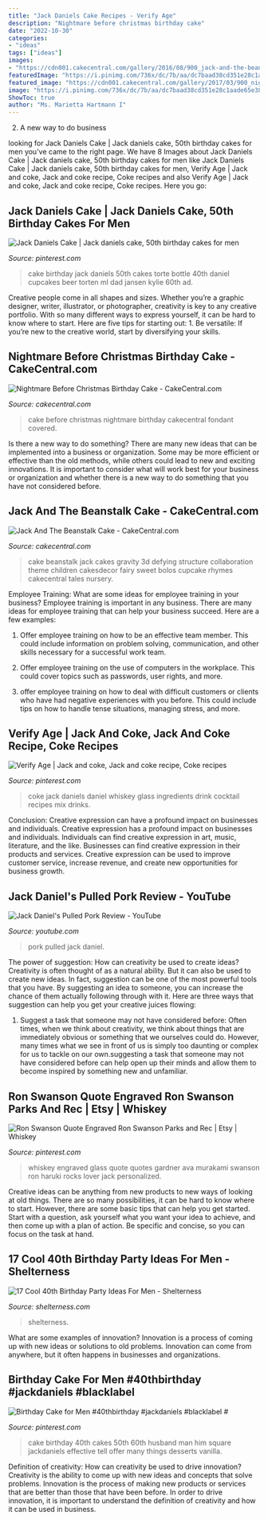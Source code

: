 ```yaml
---
title: "Jack Daniels Cake Recipes - Verify Age"
description: "Nightmare before christmas birthday cake"
date: "2022-10-30"
categories:
- "ideas"
tags: ["ideas"]
images:
- "https://cdn001.cakecentral.com/gallery/2016/08/900_jack-and-the-beanstalk-cake-911907PNLO7.JPG"
featuredImage: "https://i.pinimg.com/736x/dc/7b/aa/dc7baad38cd351e28c1aade65e38f211--matt-mixed-drinks.jpg"
featured_image: "https://cdn001.cakecentral.com/gallery/2017/03/900_nightmare-before-christmas-birthday-cake-749467iCTbN.JPG"
image: "https://i.pinimg.com/736x/dc/7b/aa/dc7baad38cd351e28c1aade65e38f211--matt-mixed-drinks.jpg"
ShowToc: true
author: "Ms. Marietta Hartmann I"
---
```



2. A new way to do business 

	

		
looking for Jack Daniels Cake | Jack daniels cake, 50th birthday cakes for men you've came to the right page. We have 8 Images about Jack Daniels Cake | Jack daniels cake, 50th birthday cakes for men like Jack Daniels Cake | Jack daniels cake, 50th birthday cakes for men, Verify Age | Jack and coke, Jack and coke recipe, Coke recipes and also Verify Age | Jack and coke, Jack and coke recipe, Coke recipes. Here you go:
		
    
## Jack Daniels Cake | Jack Daniels Cake, 50th Birthday Cakes For Men

<img loading=lazy src="https://i.pinimg.com/736x/e1/85/ad/e185adaa699ecb299056512b4b554da4--jack-daniels-cake-daniel-oconnell.jpg" onerror="this.onerror=null;this.src='https://tse3.mm.bing.net/th?id=OIP.eQsA5XfWFkJqJaYJqaWRpAHaJ3&amp;pid=15.1';" alt="Jack Daniels Cake | Jack daniels cake, 50th birthday cakes for men">

_Source: pinterest.com_

>cake birthday jack daniels 50th cakes torte bottle 40th daniel cupcakes beer torten ml dad jansen kylie 60th ad. 

	

Creative people come in all shapes and sizes. Whether you’re a graphic designer, writer, illustrator, or photographer, creativity is key to any creative portfolio. With so many different ways to express yourself, it can be hard to know where to start. Here are five tips for starting out: 1. Be versatile: If you’re new to the creative world, start by diversifying your skills.

    
## Nightmare Before Christmas Birthday Cake - CakeCentral.com

<img loading=lazy src="https://cdn001.cakecentral.com/gallery/2017/03/900_nightmare-before-christmas-birthday-cake-749467iCTbN.JPG" onerror="this.onerror=null;this.src='https://tse4.mm.bing.net/th?id=OIP.r2JldlXKaqFnotHNwv0QGQHaJ4&amp;pid=15.1';" alt="Nightmare Before Christmas Birthday Cake - CakeCentral.com">

_Source: cakecentral.com_

>cake before christmas nightmare birthday cakecentral fondant covered. 

	

Is there a new way to do something?
There are many new ideas that can be implemented into a business or organization. Some may be more efficient or effective than the old methods, while others could lead to new and exciting innovations. It is important to consider what will work best for your business or organization and whether there is a new way to do something that you have not considered before.

    
## Jack And The Beanstalk Cake - CakeCentral.com

<img loading=lazy src="https://cdn001.cakecentral.com/gallery/2016/08/900_jack-and-the-beanstalk-cake-911907PNLO7.JPG" onerror="this.onerror=null;this.src='https://tse2.mm.bing.net/th?id=OIP.9CZRQ9kwyEt4jVAEonRsKgHaMN&amp;pid=15.1';" alt="Jack And The Beanstalk Cake - CakeCentral.com">

_Source: cakecentral.com_

>cake beanstalk jack cakes gravity 3d defying structure collaboration theme children cakesdecor fairy sweet bolos cupcake rhymes cakecentral tales nursery. 

	

Employee Training: What are some ideas for employee training in your business?
Employee training is important in any business. There are many ideas for employee training that can help your business succeed. Here are a few examples:
1. Offer employee training on how to be an effective team member. This could include information on problem solving, communication, and other skills necessary for a successful work team.

2. Offer employee training on the use of computers in the workplace. This could cover topics such as passwords, user rights, and more.

3. offer employee training on how to deal with difficult customers or clients who have had negative experiences with you before. This could include tips on how to handle tense situations, managing stress, and more.

    
## Verify Age | Jack And Coke, Jack And Coke Recipe, Coke Recipes

<img loading=lazy src="https://i.pinimg.com/736x/dc/7b/aa/dc7baad38cd351e28c1aade65e38f211--matt-mixed-drinks.jpg" onerror="this.onerror=null;this.src='https://tse3.mm.bing.net/th?id=OIP.uSDaePPSvSZhKpmShraQiwHaHa&amp;pid=15.1';" alt="Verify Age | Jack and coke, Jack and coke recipe, Coke recipes">

_Source: pinterest.com_

>coke jack daniels daniel whiskey glass ingredients drink cocktail recipes mix drinks. 

	

Conclusion: Creative expression can have a profound impact on businesses and individuals.
Creative expression has a profound impact on businesses and individuals. Individuals can find creative expression in art, music, literature, and the like. Businesses can find creative expression in their products and services. Creative expression can be used to improve customer service, increase revenue, and create new opportunities for business growth.

    
## Jack Daniel&#039;s Pulled Pork Review - YouTube

<img loading=lazy src="https://i.ytimg.com/vi/jGqeXzv3WDI/maxresdefault.jpg" onerror="this.onerror=null;this.src='https://tse2.mm.bing.net/th?id=OIP.1wZWd2oAKE9mU-r-S2lWVQHaEK&amp;pid=15.1';" alt="Jack Daniel&#039;s Pulled Pork Review - YouTube">

_Source: youtube.com_

>pork pulled jack daniel. 

	

The power of suggestion: How can creativity be used to create ideas?
Creativity is often thought of as a natural ability. But it can also be used to create new ideas. In fact, suggestion can be one of the most powerful tools that you have. By suggesting an idea to someone, you can increase the chance of them actually following through with it. Here are three ways that suggestion can help you get your creative juices flowing: 
1. Suggest a task that someone may not have considered before: Often times, when we think about creativity, we think about things that are immediately obvious or something that we ourselves could do. However, many times what we see in front of us is simply too daunting or complex for us to tackle on our own.suggesting a task that someone may not have considered before can help open up their minds and allow them to become inspired by something new and unfamiliar. 

    
## Ron Swanson Quote Engraved Ron Swanson Parks And Rec | Etsy | Whiskey

<img loading=lazy src="https://i.pinimg.com/originals/ab/34/9b/ab349bccdcf398d05ba1a193805c5981.jpg" onerror="this.onerror=null;this.src='https://tse3.mm.bing.net/th?id=OIP.jaM8gdER9l4_1NCsKaCo2gHaF7&amp;pid=15.1';" alt="Ron Swanson Quote Engraved Ron Swanson Parks and Rec | Etsy | Whiskey">

_Source: pinterest.com_

>whiskey engraved glass quote quotes gardner ava murakami swanson ron haruki rocks lover jack personalized. 

	

Creative ideas can be anything from new products to new ways of looking at old things. There are so many possibilities, it can be hard to know where to start. However, there are some basic tips that can help you get started. Start with a question, ask yourself what you want your idea to achieve, and then come up with a plan of action. Be specific and concise, so you can focus on the task at hand.

    
## 17 Cool 40th Birthday Party Ideas For Men - Shelterness

<img loading=lazy src="https://i.shelterness.com/2017/02/12-Jack-Daniels-40th-birthday-cake-idea.jpg" onerror="this.onerror=null;this.src='https://tse4.mm.bing.net/th?id=OIP.D_l3VLPDLEwh5sPWpcY6vAHaNK&amp;pid=15.1';" alt="17 Cool 40th Birthday Party Ideas For Men - Shelterness">

_Source: shelterness.com_

>shelterness. 

	

What are some examples of innovation?
Innovation is a process of coming up with new ideas or solutions to old problems. Innovation can come from anywhere, but it often happens in businesses and organizations.

    
## Birthday Cake For Men #40thbirthday #jackdaniels #blacklabel #

<img loading=lazy src="https://i.pinimg.com/originals/4e/e1/15/4ee11552e588e2913034f7628b6ac27f.jpg" onerror="this.onerror=null;this.src='https://tse4.mm.bing.net/th?id=OIP.ChDt06h2eO97-Kr7PG53iAHaJ4&amp;pid=15.1';" alt="Birthday Cake for Men #40thbirthday #jackdaniels #blacklabel #">

_Source: pinterest.com_

>cake birthday 40th cakes 50th 60th husband man him square jackdaniels effective tell offer many things desserts vanilla. 

	

Definition of creativity: How can creativity be used to drive innovation?
Creativity is the ability to come up with new ideas and concepts that solve problems. Innovation is the process of making new products or services that are better than those that have been before. In order to drive innovation, it is important to understand the definition of creativity and how it can be used in business.

